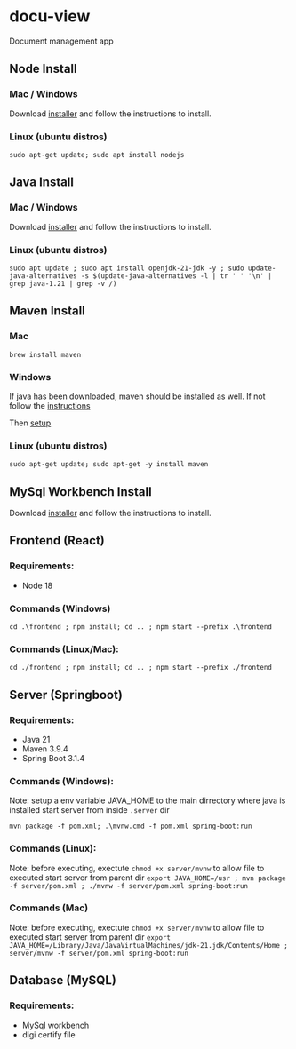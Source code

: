 # docu-view

Document management app

## Node Install

### Mac / Windows

Download [installer](https://nodejs.org/en/download) and follow the instructions to install.

### Linux (ubuntu distros)

``sudo apt-get update; sudo apt install nodejs``

## Java Install

### Mac / Windows

Download [installer](https://www.java.com/en/download/) and follow the instructions to install.

### Linux (ubuntu distros)

``sudo apt update ; sudo apt install openjdk-21-jdk -y ; sudo update-java-alternatives -s $(update-java-alternatives -l | tr ' ' '\n' | grep java-1.21 | grep -v /)``

## Maven Install

### Mac

``brew install maven``

### Windows

If java has been downloaded, maven should be installed as well. If not follow the [instructions](https://maven.apache.org/install.html)

Then [setup](https://maven.apache.org/guides/getting-started/windows-prerequisites.html)

### Linux (ubuntu distros)

``sudo apt-get update; sudo apt-get -y install maven``

## MySql Workbench Install

Download [installer](https://dev.mysql.com/downloads/workbench/) and follow the instructions to install.

## Frontend (React)

### Requirements:

* Node 18

### Commands (Windows)
``cd .\frontend ; npm install; cd .. ; npm start --prefix .\frontend``

### Commands (Linux/Mac):
``cd ./frontend ; npm install; cd .. ; npm start --prefix ./frontend``

## Server (Springboot)

### Requirements:

* Java 21
* Maven 3.9.4
* Spring Boot 3.1.4

### Commands (Windows):

Note: setup a env variable JAVA_HOME to the main dirrectory where java is installed
start server from inside `.server`  dir

``mvn package -f pom.xml; .\mvnw.cmd -f pom.xml spring-boot:run``

### Commands (Linux):

Note: before executing, exectute ``chmod +x server/mvnw`` to allow file to executed
start server from parent dir
``export JAVA_HOME=/usr ; mvn package -f server/pom.xml ; ./mvnw -f server/pom.xml spring-boot:run``

### Commands (Mac)

Note: before executing, exectute ``chmod +x server/mvnw`` to allow file to executed
start server from parent dir
``export JAVA_HOME=/Library/Java/JavaVirtualMachines/jdk-21.jdk/Contents/Home ; server/mvnw -f server/pom.xml spring-boot:run``

## Database (MySQL)

### Requirements:

* MySql workbench
* digi certify file
